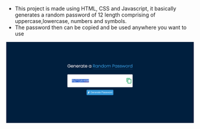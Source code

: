 - This project is made using HTML, CSS and Javascript, it basically generates a random password of 12 length comprising of uppercase,lowercase, numbers and symbols.
- The password then can be copied and be used anywhere you want to use

  
![Local Image](preview.png)
